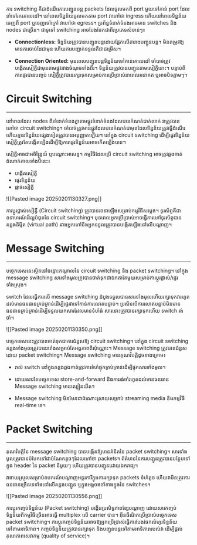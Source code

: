 ការ switching គឺជាដំណើរការបញ្ជូនបន្ត packets ដែលចូលមកពី port មួយទៅកាន់ port ដែលនាំទៅរកគោលដៅ។ នៅពេលទិន្នន័យចូលមកតាម port វាហៅថា ingress ហើយនៅពេលទិន្នន័យចេញពី port ឬចេញទៅក្រៅ វាហៅថា egress។ ប្រព័ន្ធទំនាក់ទំនងអាចមាន switches និង nodes ជាច្រើន។ ជាទូទៅ switching អាចបែងចែកជាពីរប្រភេទសំខាន់ៗ៖

- **Connectionless:** ទិន្នន័យត្រូវបានបញ្ជូនបន្តដោយផ្អែកលើតារាងបញ្ជូនបន្ត។ មិនតម្រូវឱ្យមានការចាប់ដៃជាមុន ហើយការបញ្ជាក់ទទួលគឺជាជម្រើស។

- **Connection Oriented:** មុនពេលបញ្ជូនបន្តទិន្នន័យទៅកាន់គោលដៅ ចាំបាច់ត្រូវបង្កើតសៀគ្វីជាមុនតាមផ្លូវរវាងចំណុចទាំងពីរ។ ទិន្នន័យត្រូវបានបញ្ជូនតាមសៀគ្វីនោះ។ បន្ទាប់ពីការផ្ទេរបានបញ្ចប់ សៀគ្វីត្រូវបានរក្សាទុកសម្រាប់ការប្រើប្រាស់នាពេលអនាគត ឬអាចបិទភ្លាមៗ។

# Circuit Switching
---
នៅពេលដែល nodes ពីរទំនាក់ទំនងគ្នាតាមផ្លូវទំនាក់ទំនងដែលបានកំណត់ជាក់លាក់ វាត្រូវបានហៅថា circuit switching។ ចាំបាច់ត្រូវមានផ្លូវដែលបានកំណត់ជាមុនដែលទិន្នន័យត្រូវធ្វើដំណើរ ហើយគ្មានទិន្នន័យផ្សេងទៀតត្រូវបានអនុញ្ញាតឡើយ។ នៅក្នុង circuit switching ដើម្បីផ្ទេរទិន្នន័យ សៀគ្វីត្រូវតែបង្កើតឡើងដើម្បីឱ្យការផ្ទេរទិន្នន័យអាចកើតឡើងបាន។

សៀគ្វីអាចជាអចិន្ត្រៃយ៍ ឬបណ្ដោះអាសន្ន។ កម្មវិធីដែលប្រើ circuit switching អាចត្រូវឆ្លងកាត់ដំណាក់កាលទាំងបីនេះ៖

- បង្កើតសៀគ្វី
- ផ្ទេរទិន្នន័យ
- ផ្ដាច់សៀគ្វី

![[Pasted image 20250201130327.png]]

ការប្ដូរផ្លាស់សៀគ្វី (Circuit switching) ត្រូវបានរចនាឡើងសម្រាប់កម្មវិធីសម្លេង។ ទូរស័ព្ទគឺជាឧទាហរណ៍ដ៏ល្អបំផុតនៃ circuit switching។ មុនពេលអ្នកប្រើប្រាស់អាចធ្វើការហៅទូរស័ព្ទបាន គន្លងនិម្មិត (virtual path) រវាងអ្នកហៅនិងអ្នកទទួលត្រូវបានបង្កើតឡើងនៅលើបណ្តាញ។

# Message Switching
---
បច្ចេកទេសនេះស្ថិតនៅចន្លោះកណ្តាលនៃ circuit switching និង packet switching។ នៅក្នុង message switching សារទាំងមូលត្រូវបានចាត់ទុកជាឯកតាតែមួយសម្រាប់ការប្ដូរផ្លាស់/ផ្ទេរទាំងស្រុង។

switch ដែលធ្វើការលើ message switching ដំបូងទទួលបានសារទាំងមូលហើយរក្សាទុកវារហូតដល់មានធនធានគ្រប់គ្រាន់ដើម្បីផ្ទេរវាទៅកាន់ការលោតបន្ទាប់។ ប្រសិនបើការលោតបន្ទាប់មិនមានធនធានគ្រប់គ្រាន់ដើម្បីទទួលយកសារដែលមានទំហំធំ សារនោះត្រូវបានរក្សាទុកហើយ switch រង់ចាំ។

![[Pasted image 20250201130350.png]]

បច្ចេកទេសនេះត្រូវបានចាត់ទុកជាការជំនួសឱ្យ circuit switching។ នៅក្នុង circuit switching គន្លងទាំងមូលត្រូវបានរារាំងសម្រាប់តែអង្គភាពពីរប៉ុណ្ណោះ។ Message switching ត្រូវបានជំនួសដោយ packet switching។ Message switching មានគុណវិបត្តិដូចខាងក្រោម៖

* រាល់ switch នៅក្នុងគន្លងឆ្លងកាត់ត្រូវការទំហំផ្ទុកគ្រប់គ្រាន់ដើម្បីផ្ទុកសារទាំងមូល។

* ដោយសារតែបច្ចេកទេស store-and-forward និងការរង់ចាំរហូតដល់មានធនធាន Message switching មានល្បឿនយឺត។

* Message switching មិនមែនជាដំណោះស្រាយសម្រាប់ streaming media និងកម្មវិធី real-time ទេ។

# Packet Switching
---
គុណវិបត្តិនៃ message switching បានបង្កើតឱ្យមានគំនិតនៃ packet switching។ សារទាំងមូលត្រូវបានបំបែកទៅជាបំណែកតូចៗដែលហៅថា packets។ ព័ត៌មាននៃការបញ្ជូនត្រូវបានបន្ថែមទៅក្នុង header នៃ packet នីមួយៗ ហើយត្រូវបានបញ្ជូនដោយឯករាជ្យ។

វាងាយស្រួលសម្រាប់ឧបករណ៍បណ្តាញអន្តរការីក្នុងការរក្សាទុក packets ទំហំតូច ហើយវាមិនត្រូវការធនធានច្រើនទេទាំងនៅលើគន្លងបញ្ជូន ឬក្នុងអង្គចងចាំខាងក្នុងនៃ switches។

![[Pasted image 20250201130556.png]]

ការប្ដូរកញ្ចប់ទិន្នន័យ (Packet switching) បង្កើនប្រសិទ្ធភាពខ្សែបណ្ដាញ ដោយសារកញ្ចប់ទិន្នន័យពីកម្មវិធីច្រើនអាចធ្វើ multiplex លើ carrier បាន។ អ៊ីនធឺណិតប្រើប្រាស់បច្ចេកទេស packet switching។ ការប្ដូរកញ្ចប់ទិន្នន័យអាចឱ្យអ្នកប្រើប្រាស់ធ្វើការបែងចែកលំហូរទិន្នន័យទៅតាមអាទិភាព។ កញ្ចប់ទិន្នន័យត្រូវបានរក្សាទុក និងបញ្ជូនបន្តទៅតាមអាទិភាពរបស់វា ដើម្បីផ្តល់គុណភាពសេវាកម្ម (quality of service)។
